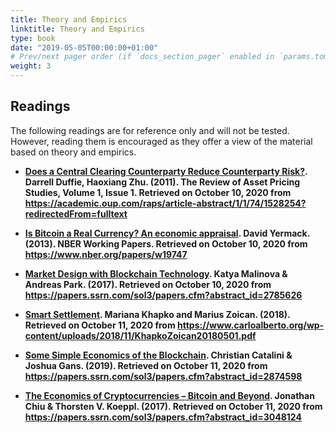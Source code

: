 ```yaml
---
title: Theory and Empirics
linktitle: Theory and Empirics
type: book
date: "2019-05-05T00:00:00+01:00"
# Prev/next pager order (if `docs_section_pager` enabled in `params.toml`)
weight: 3
---
```


## Readings
The following readings are for reference only and will not be tested. However, reading them is encouraged as they offer a view of the material based on theory and empirics.

* **[Does a Central Clearing Counterparty Reduce Counterparty Risk?](https://academic.oup.com/raps/article-abstract/1/1/74/1528254?redirectedFrom=fulltext). Darrell Duffie, Haoxiang Zhu. (2011). The Review of Asset Pricing Studies, Volume 1, Issue 1. Retrieved on October 10, 2020 from https://academic.oup.com/raps/article-abstract/1/1/74/1528254?redirectedFrom=fulltext**

* **[Is Bitcoin a Real Currency? An economic appraisal](https://www.nber.org/papers/w19747). David Yermack. (2013). NBER Working Papers. Retrieved on October 10, 2020 from https://www.nber.org/papers/w19747**

* **[Market Design with Blockchain Technology](https://papers.ssrn.com/sol3/papers.cfm?abstract_id=2785626). Katya Malinova & Andreas Park. (2017). Retrieved on October 10, 2020 from https://papers.ssrn.com/sol3/papers.cfm?abstract_id=2785626**

* **[Smart Settlement](https://www.carloalberto.org/wp-content/uploads/2018/11/KhapkoZoican20180501.pdf). Mariana Khapko and Marius Zoican. (2018). Retrieved on October 11, 2020 from https://www.carloalberto.org/wp-content/uploads/2018/11/KhapkoZoican20180501.pdf**

* **[Some Simple Economics of the Blockchain](https://papers.ssrn.com/sol3/papers.cfm?abstract_id=2874598). Christian Catalini & Joshua Gans. (2019). Retrieved on October 11, 2020 from https://papers.ssrn.com/sol3/papers.cfm?abstract_id=2874598**

* **[The Economics of Cryptocurrencies – Bitcoin and Beyond](https://papers.ssrn.com/sol3/papers.cfm?abstract_id=3048124). Jonathan Chiu & Thorsten V. Koeppl. (2017). Retrieved on October 11, 2020 from https://papers.ssrn.com/sol3/papers.cfm?abstract_id=3048124**




